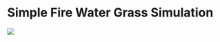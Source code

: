 # Simple Fire Water Grass Simulation

![](https://github.com/normandra/fire-water-grass/blob/main/demo.gif)
